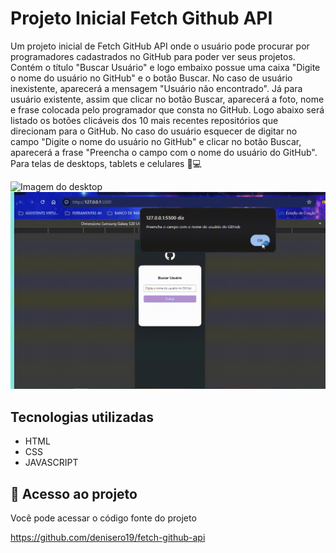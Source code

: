 # Projeto Inicial Fetch Github API

Um projeto inicial de Fetch GitHub API onde o usuário pode procurar por programadores cadastrados no GitHub para poder ver seus projetos. Contém o título "Buscar Usuário" e logo embaixo possue uma caixa "Digite o nome do usuário no GitHub" e o botão Buscar. No caso de usuário inexistente, aparecerá a mensagem "Usuário não encontrado". Já para usuário existente, assim que clicar no botão Buscar, aparecerá a foto, nome e frase colocada pelo programador que consta no GitHub. Logo abaixo será listado os botões clicáveis dos 10 mais recentes repositórios que direcionam para o GitHub. No caso do usuário esquecer de digitar no campo "Digite o nome do usuário no GitHub" e clicar no botão Buscar, aparecerá a frase "Preencha o campo com o nome do usuário do GitHub". Para telas de desktops, tablets e celulares 📲💻

<img src="./desktop.gif" alt="Imagem do desktop">

<img src="./mobile.gif" alt="Imagem do mobile">

## Tecnologias utilizadas
- HTML
- CSS
- JAVASCRIPT

## 📂 Acesso ao projeto

Você pode acessar o código fonte do projeto 

<https://github.com/denisero19/fetch-github-api>